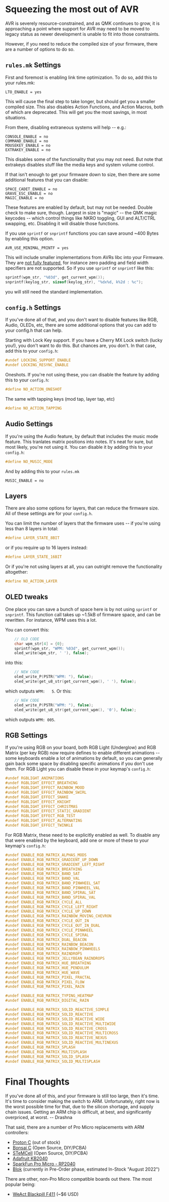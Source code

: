 # Squeezing the most out of AVR

AVR is severely resource-constrained, and as QMK continues to grow, it is approaching a point where support for AVR may need to be moved to legacy status as newer development is unable to fit into those constraints.

However, if you need to reduce the compiled size of your firmware, there are a number of options to do so.

## `rules.mk` Settings
First and foremost is enabling link time optimization. To do so, add this to your rules.mk: 
```make
LTO_ENABLE = yes
```
This will cause the final step to take longer, but should get you a smaller compiled size. This also disables Action Functions, and Action Macros, both of which are deprecated.
This will get you the most savings, in most situations.

From there, disabling extraneous systems will help -- e.g.: 
```make
CONSOLE_ENABLE = no
COMMAND_ENABLE = no
MOUSEKEY_ENABLE = no
EXTRAKEY_ENABLE = no
```
This disables some of the functionality that you may not need. But note that extrakeys disables stuff like the media keys and system volume control.

If that isn't enough to get your firmware down to size, then there are some additional features that you can disable: 
```make
SPACE_CADET_ENABLE = no
GRAVE_ESC_ENABLE = no 
MAGIC_ENABLE = no
```
These features are enabled by default, but may not be needed. Double check to make sure, though. 
Largest in size is "magic" -- the QMK magic keycodes -- which control things like NKRO toggling, GUI and ALT/CTRL swapping, etc. Disabling it will disable those functions.

If you use `sprintf` or `snprintf` functions you can save around ~400 Bytes by enabling this option.
```make
AVR_USE_MINIMAL_PRINTF = yes
```

This will include smaller implementations from AVRs libc into your Firmware. They are [not fully featured](https://www.nongnu.org/avr-libc/user-manual/group__avr__stdio.html#gaa3b98c0d17b35642c0f3e4649092b9f1), for instance zero padding and field width specifiers are not supported. So if you use `sprintf` or `snprintf` like this:
```c
sprintf(wpm_str, "%03d", get_current_wpm());
snprintf(keylog_str, sizeof(keylog_str), "%dx%d, k%2d : %c");
```

you will still need the standard implementation.

## `config.h` Settings

If you've done all of that, and you don't want to disable features like RGB, Audio, OLEDs, etc, there are some additional options that you can add to your config.h that can help.

Starting with Lock Key support. If you have a Cherry MX Lock switch (lucky you!), you don't want to do this. But chances are, you don't. In that case, add this to your `config.h`:
```c
#undef LOCKING_SUPPORT_ENABLE
#undef LOCKING_RESYNC_ENABLE
```
Oneshots. If you're not using these, you can disable the feature by adding this to your `config.h`: 
```c
#define NO_ACTION_ONESHOT
```
The same with tapping keys (mod tap, layer tap, etc)
```c
#define NO_ACTION_TAPPING
```
## Audio Settings

If you're using the Audio feature, by default that includes the music mode feature. This tranlates matrix positions into notes. It's neat for sure, but most likely, you're not using it. You can disable it by adding this to your `config.h`:
```c
#define NO_MUSIC_MODE
```
And by adding this to your `rules.mk`
```make
MUSIC_ENABLE = no
```

## Layers

There are also some options for layers, that can reduce the firmware size. All of these settings are for your `config.h`.

You can limit the number of layers that the firmware uses -- if you're using less than 8 layers in total:
```c
#define LAYER_STATE_8BIT
```
or if you require up to 16 layers instead:
```c
#define LAYER_STATE_16BIT
```
Or if you're not using layers at all, you can outright remove the functionality altogether:
```c
#define NO_ACTION_LAYER
```


## OLED tweaks

One place you can save a bunch of space here is by not using `sprintf` or `snprintf`. This function call takes up ~1.5kB of firmware space, and can be rewritten. For instance, WPM uses this a lot.

You can convert this:
```c
    // OLD CODE
    char wpm_str[4] = {0};
    sprintf(wpm_str, "WPM: %03d", get_current_wpm());
    oled_write(wpm_str, ' '), false);
```
into this:
```c
    // NEW CODE
    oled_write_P(PSTR("WPM: "), false);
    oled_write(get_u8_str(get_current_wpm(), ' '), false);
```
which outputs `WPM:   5`. Or this: 
```c
    // NEW CODE
    oled_write_P(PSTR("WPM: "), false);
    oled_write(get_u8_str(get_current_wpm(), '0'), false);
```
which outputs `WPM: 005`.

## RGB Settings

If you're using RGB on your board, both RGB Light (Underglow) and RGB Matrix (per key RGB) now require defines to enable different animations -- some keyboards enable a lot of animations by default, so you can generally gain back some space by disabling specific animations if you don't use them. For RGB Light you can disable these in your keymap's `config.h`:
```c
#undef RGBLIGHT_ANIMATIONS
#undef RGBLIGHT_EFFECT_BREATHING
#undef RGBLIGHT_EFFECT_RAINBOW_MOOD
#undef RGBLIGHT_EFFECT_RAINBOW_SWIRL
#undef RGBLIGHT_EFFECT_SNAKE
#undef RGBLIGHT_EFFECT_KNIGHT
#undef RGBLIGHT_EFFECT_CHRISTMAS
#undef RGBLIGHT_EFFECT_STATIC_GRADIENT
#undef RGBLIGHT_EFFECT_RGB_TEST
#undef RGBLIGHT_EFFECT_ALTERNATING
#undef RGBLIGHT_EFFECT_TWINKLE
```

For RGB Matrix, these need to be explicitly enabled as well. To disable any that were enabled by the keyboard, add one or more of these to your keymap's `config.h`:
```c
#undef ENABLE_RGB_MATRIX_ALPHAS_MODS
#undef ENABLE_RGB_MATRIX_GRADIENT_UP_DOWN
#undef ENABLE_RGB_MATRIX_GRADIENT_LEFT_RIGHT
#undef ENABLE_RGB_MATRIX_BREATHING
#undef ENABLE_RGB_MATRIX_BAND_SAT
#undef ENABLE_RGB_MATRIX_BAND_VAL
#undef ENABLE_RGB_MATRIX_BAND_PINWHEEL_SAT
#undef ENABLE_RGB_MATRIX_BAND_PINWHEEL_VAL
#undef ENABLE_RGB_MATRIX_BAND_SPIRAL_SAT
#undef ENABLE_RGB_MATRIX_BAND_SPIRAL_VAL
#undef ENABLE_RGB_MATRIX_CYCLE_ALL
#undef ENABLE_RGB_MATRIX_CYCLE_LEFT_RIGHT
#undef ENABLE_RGB_MATRIX_CYCLE_UP_DOWN
#undef ENABLE_RGB_MATRIX_RAINBOW_MOVING_CHEVRON
#undef ENABLE_RGB_MATRIX_CYCLE_OUT_IN
#undef ENABLE_RGB_MATRIX_CYCLE_OUT_IN_DUAL
#undef ENABLE_RGB_MATRIX_CYCLE_PINWHEEL
#undef ENABLE_RGB_MATRIX_CYCLE_SPIRAL
#undef ENABLE_RGB_MATRIX_DUAL_BEACON
#undef ENABLE_RGB_MATRIX_RAINBOW_BEACON
#undef ENABLE_RGB_MATRIX_RAINBOW_PINWHEELS
#undef ENABLE_RGB_MATRIX_RAINDROPS
#undef ENABLE_RGB_MATRIX_JELLYBEAN_RAINDROPS
#undef ENABLE_RGB_MATRIX_HUE_BREATHING
#undef ENABLE_RGB_MATRIX_HUE_PENDULUM
#undef ENABLE_RGB_MATRIX_HUE_WAVE
#undef ENABLE_RGB_MATRIX_PIXEL_FRACTAL
#undef ENABLE_RGB_MATRIX_PIXEL_FLOW
#undef ENABLE_RGB_MATRIX_PIXEL_RAIN

#undef ENABLE_RGB_MATRIX_TYPING_HEATMAP
#undef ENABLE_RGB_MATRIX_DIGITAL_RAIN

#undef ENABLE_RGB_MATRIX_SOLID_REACTIVE_SIMPLE
#undef ENABLE_RGB_MATRIX_SOLID_REACTIVE
#undef ENABLE_RGB_MATRIX_SOLID_REACTIVE_WIDE
#undef ENABLE_RGB_MATRIX_SOLID_REACTIVE_MULTIWIDE
#undef ENABLE_RGB_MATRIX_SOLID_REACTIVE_CROSS
#undef ENABLE_RGB_MATRIX_SOLID_REACTIVE_MULTICROSS
#undef ENABLE_RGB_MATRIX_SOLID_REACTIVE_NEXUS
#undef ENABLE_RGB_MATRIX_SOLID_REACTIVE_MULTINEXUS
#undef ENABLE_RGB_MATRIX_SPLASH
#undef ENABLE_RGB_MATRIX_MULTISPLASH
#undef ENABLE_RGB_MATRIX_SOLID_SPLASH
#undef ENABLE_RGB_MATRIX_SOLID_MULTISPLASH
```

# Final Thoughts

If you've done all of this, and your firmware is still too large, then it's time. It's time to consider making the switch to ARM. Unfortunately, right now is the worst possible time for that, due to the silicon shortage, and supply chain issues. Getting an ARM chip is difficult, at best, and significantly overpriced, at worst.
 -- Drashna

That said, there are a number of Pro Micro replacements with ARM controllers: 
* [Proton C](https://qmk.fm/proton-c/) (out of stock)
* [Bonsai C](https://github.com/customMK/Bonsai-C) (Open Source, DIY/PCBA)
* [STeMCell](https://github.com/megamind4089/STeMCell) (Open Source, DIY/PCBA)
* [Adafruit KB2040](https://learn.adafruit.com/adafruit-kb2040)
* [SparkFun Pro Micro - RP2040](https://www.sparkfun.com/products/18288)
* [Blok](https://boardsource.xyz/store/628b95b494dfa308a6581622) (currently in Pre-Order phase, estimated In-Stock "August 2022")

There are other, non-Pro Micro compatible boards out there. The most popular being:
* [WeAct Blackpill F411](https://www.aliexpress.com/item/1005001456186625.html) (~$6 USD)

